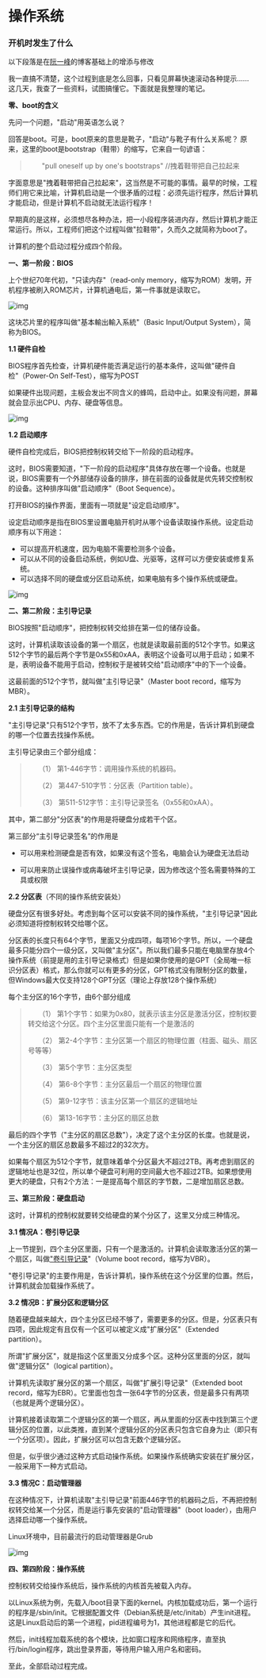 # 操作系统

### 开机时发生了什么

以下段落是在[阮一峰](http://www.ruanyifeng.com/blog/2013/02/booting.html)的博客基础上的增添与修改

我一直搞不清楚，这个过程到底是怎么回事，只看见屏幕快速滚动各种提示...... 这几天，我查了一些资料，试图搞懂它。下面就是我整理的笔记。

**零、boot的含义**

先问一个问题，"启动"用英语怎么说？

回答是boot。可是，boot原来的意思是靴子，"启动"与靴子有什么关系呢？ 原来，这里的boot是bootstrap（鞋带）的缩写，它来自一句谚语：

> 　　"pull oneself up by one's bootstraps"   //拽着鞋带把自己拉起来

字面意思是"拽着鞋带把自己拉起来"，这当然是不可能的事情。最早的时候，工程师们用它来比喻，计算机启动是一个很矛盾的过程：必须先运行程序，然后计算机才能启动，但是计算机不启动就无法运行程序！

早期真的是这样，必须想尽各种办法，把一小段程序装进内存，然后计算机才能正常运行。所以，工程师们把这个过程叫做"拉鞋带"，久而久之就简称为boot了。

计算机的整个启动过程分成四个阶段。

**一、第一阶段：BIOS**

上个世纪70年代初，"只读内存"（read-only memory，缩写为ROM）发明，开机程序被刷入ROM芯片，计算机通电后，第一件事就是读取它。

![img](https://s2.loli.net/2023/03/21/kFVYlO4u1oRUMpS.jpg)

这块芯片里的程序叫做"基本輸出輸入系統"（Basic Input/Output System），简称为BIOS。

**1.1 硬件自检**

BIOS程序首先检查，计算机硬件能否满足运行的基本条件，这叫做"硬件自检"（Power-On Self-Test），缩写为POST

如果硬件出现问题，主板会发出不同含义的蜂鸣，启动中止。如果没有问题，屏幕就会显示出CPU、内存、硬盘等信息。

![img](https://s2.loli.net/2023/03/21/7o8T1WMGQHKVO46.png)

**1.2 启动顺序**

硬件自检完成后，BIOS把控制权转交给下一阶段的启动程序。

这时，BIOS需要知道，"下一阶段的启动程序"具体存放在哪一个设备。也就是说，BIOS需要有一个外部储存设备的排序，排在前面的设备就是优先转交控制权的设备。这种排序叫做"启动顺序"（Boot Sequence）。

打开BIOS的操作界面，里面有一项就是"设定启动顺序"。

设定启动顺序是指在BIOS里设置电脑开机时从哪个设备读取操作系统。设定启动顺序有以下用途：

- 可以提高开机速度，因为电脑不需要检测多个设备。
- 可以从不同的设备启动系统，例如U盘、光驱等，这样可以方便安装或修复系统。
- 可以选择不同的硬盘或分区启动系统，如果电脑有多个操作系统或硬盘。

![img](https://s2.loli.net/2023/03/21/VigoQzr8qhWUXDH.jpg)

**二、第二阶段：主引导记录**

BIOS按照"启动顺序"，把控制权转交给排在第一位的储存设备。

这时，计算机读取该设备的第一个扇区，也就是读取最前面的512个字节。如果这512个字节的最后两个字节是0x55和0xAA，表明这个设备可以用于启动；如果不是，表明设备不能用于启动，控制权于是被转交给"启动顺序"中的下一个设备。

这最前面的512个字节，就叫做"主引导记录"（Master boot record，缩写为MBR）。

**2.1 主引导记录的结构**

"主引导记录"只有512个字节，放不了太多东西。它的作用是，告诉计算机到硬盘的哪一个位置去找操作系统。

主引导记录由三个部分组成：

> 　　（1） 第1-446字节：调用操作系统的机器码。
>
> 　　（2） 第447-510字节：分区表（Partition table）。
>
> 　　（3） 第511-512字节：主引导记录签名（0x55和0xAA）。

其中，第二部分"分区表"的作用是将硬盘分成若干个区。

第三部分“主引导记录签名”的作用是

- 可以用来检测硬盘是否有效，如果没有这个签名，电脑会认为硬盘无法启动

- 可以用来防止误操作或病毒破坏主引导记录，因为修改这个签名需要特殊的工具或权限

**2.2 分区表**（不同的操作系统安装处）

硬盘分区有很多好处。考虑到每个区可以安装不同的操作系统，"主引导记录"因此必须知道将控制权转交给哪个区。

分区表的长度只有64个字节，里面又分成四项，每项16个字节。所以，一个硬盘最多只能分四个一级分区，又叫做"主分区"。所以我们最多只能在电脑里存放4个操作系统（前提是用的主引导记录格式）但是如果你使用的是GPT（全局唯一标识分区表）格式，那么你就可以有更多的分区，GPT格式没有限制分区的数量，但Windows最大仅支持128个GPT分区（理论上存放128个操作系统）

每个主分区的16个字节，由6个部分组成

> 　　（1） 第1个字节：如果为0x80，就表示该主分区是激活分区，控制权要转交给这个分区。四个主分区里面只能有一个是激活的
>
> 　　（2） 第2-4个字节：主分区第一个扇区的物理位置（柱面、磁头、扇区号等等）
>
> 　　（3） 第5个字节：主分区类型
>
> 　　（4） 第6-8个字节：主分区最后一个扇区的物理位置
>
> 　　（5） 第9-12字节：该主分区第一个扇区的逻辑地址
>
> 　　（6） 第13-16字节：主分区的扇区总数

最后的四个字节（"主分区的扇区总数"），决定了这个主分区的长度。也就是说，一个主分区的扇区总数最多不超过2的32次方。

如果每个扇区为512个字节，就意味着单个分区最大不超过2TB。再考虑到扇区的逻辑地址也是32位，所以单个硬盘可利用的空间最大也不超过2TB。如果想使用更大的硬盘，只有2个方法：一是提高每个扇区的字节数，二是增加扇区总数。

**三、第三阶段：硬盘启动**

这时，计算机的控制权就要转交给硬盘的某个分区了，这里又分成三种情况。

**3.1 情况A：卷引导记录**

上一节提到，四个主分区里面，只有一个是激活的。计算机会读取激活分区的第一个扇区，叫做["卷引导记录](https://en.wikipedia.org/wiki/Volume_Boot_Record)"（Volume boot record，缩写为VBR）。

"卷引导记录"的主要作用是，告诉计算机，操作系统在这个分区里的位置。然后，计算机就会加载操作系统了。

**3.2 情况B：扩展分区和逻辑分区**

随着硬盘越来越大，四个主分区已经不够了，需要更多的分区。但是，分区表只有四项，因此规定有且仅有一个区可以被定义成"扩展分区"（Extended partition）。

所谓"扩展分区"，就是指这个区里面又分成多个区。这种分区里面的分区，就叫做"逻辑分区"（logical partition）。

计算机先读取扩展分区的第一个扇区，叫做"扩展引导记录"（Extended boot record，缩写为EBR）。它里面也包含一张64字节的分区表，但是最多只有两项（也就是两个逻辑分区）。

计算机接着读取第二个逻辑分区的第一个扇区，再从里面的分区表中找到第三个逻辑分区的位置，以此类推，直到某个逻辑分区的分区表只包含它自身为止（即只有一个分区项）。因此，扩展分区可以包含无数个逻辑分区。

但是，似乎很少通过这种方式启动操作系统。如果操作系统确实安装在扩展分区，一般采用下一种方式启动。

**3.3 情况C：启动管理器**

在这种情况下，计算机读取"主引导记录"前面446字节的机器码之后，不再把控制权转交给某一个分区，而是运行事先安装的"启动管理器"（boot loader），由用户选择启动哪一个操作系统。

Linux环境中，目前最流行的启动管理器是Grub

![img](https://s2.loli.net/2023/03/21/xjMuiP7D3skrXTf.png)

**四、第四阶段：操作系统**

控制权转交给操作系统后，操作系统的内核首先被载入内存。

以Linux系统为例，先载入/boot目录下面的kernel。内核加载成功后，第一个运行的程序是/sbin/init。它根据配置文件（Debian系统是/etc/initab）产生init进程。这是Linux启动后的第一个进程，pid进程编号为1，其他进程都是它的后代。

然后，init线程加载系统的各个模块，比如窗口程序和网络程序，直至执行/bin/login程序，跳出登录界面，等待用户输入用户名和密码。

至此，全部启动过程完成。




